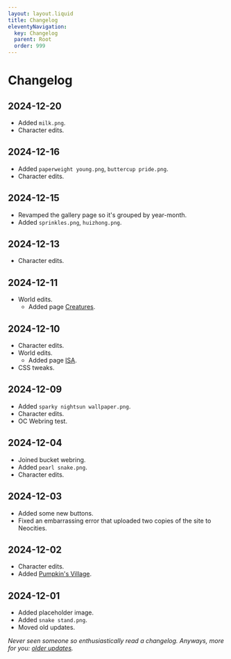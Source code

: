 ```yaml
---
layout: layout.liquid
title: Changelog
eleventyNavigation:
  key: Changelog
  parent: Root
  order: 999
---
```


# Changelog

## 2024-12-20

- Added `milk.png`.
- Character edits.

## 2024-12-16

- Added `paperweight young.png`, `buttercup pride.png`.
- Character edits.

## 2024-12-15

- Revamped the gallery page so it's grouped by year-month.
- Added `sprinkles.png`, `huizhong.png`.

## 2024-12-13

- Character edits.

## 2024-12-11

- World edits.
  - Added page [Creatures](/world/creatures/).

## 2024-12-10

- Character edits.
- World edits.
  - Added page [ISA](/world/isa/).
- CSS tweaks.

## 2024-12-09

- Added `sparky nightsun wallpaper.png`.
- Character edits.
- OC Webring test.

## 2024-12-04

- Joined bucket webring.
- Added `pearl snake.png`.
- Character edits.

## 2024-12-03

- Added some new buttons.
- Fixed an embarrassing error that uploaded two copies of the site to Neocities.

## 2024-12-02

- Character edits.
- Added [Pumpkin's Village](/world/westavia/pumpkins-village/).

## 2024-12-01

- Added placeholder image.
- Added `snake stand.png`.
- Moved old updates.

*Never seen someone so enthusiastically read a changelog. Anyways, more for you: [older updates](old/).*
